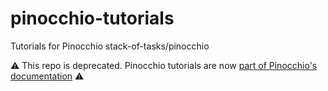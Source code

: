 # pinocchio-tutorials
Tutorials for Pinocchio stack-of-tasks/pinocchio

:warning: This repo is deprecated. Pinocchio tutorials are now [part of Pinocchio's
documentation](https://gepettoweb.laas.fr/doc/stack-of-tasks/pinocchio/master/doxygen-html/md_doc_d-practical-exercises_1-directgeom.html)
:warning:
